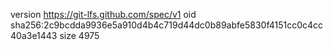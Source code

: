 version https://git-lfs.github.com/spec/v1
oid sha256:2c9bcdda9936e5a910d4b4c719d44dc0b89abfe5830f4151cc0c4cc40a3e1443
size 4975
